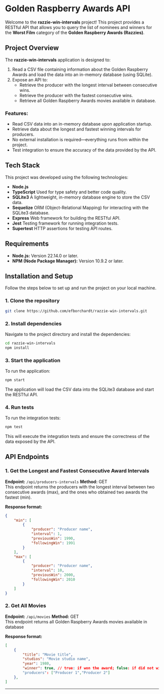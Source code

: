 # Golden Raspberry Awards API

Welcome to the **razzie-win-intervals** project! This project provides a RESTful API that allows you to query the list of nominees and winners for the **Worst Film** category of the **Golden Raspberry Awards (Razzies)**.

## Project Overview

The **razzie-win-intervals** application is designed to:

1. Read a CSV file containing information about the Golden Raspberry Awards and load the data into an in-memory database (using SQLite).
2. Expose an API to:
   - Retrieve the producer with the longest interval between consecutive wins.
   - Retrieve the producer with the fastest consecutive wins.
   - Retrieve all Golden Raspberry Awards movies available in database.

### Features:
- Read CSV data into an in-memory database upon application startup.
- Retrieve data about the longest and fastest winning intervals for producers.
- No external installation is required—everything runs from within the project.
- Test integration to ensure the accuracy of the data provided by the API.

## Tech Stack

This project was developed using the following technologies:

- **Node.js**
- **TypeScript** Used for type safety and better code quality.
- **SQLite3** A lightweight, in-memory database engine to store the CSV data.
- **Sequelize** ORM (Object-Relational Mapping) for interacting with the SQLite3 database.
- **Express** Web framework for building the RESTful API.
- **Jest** Testing framework for running integration tests.
- **Supertest** HTTP assertions for testing API routes.

## Requirements

- **Node.js:** Version 22.14.0 or later.
- **NPM (Node Package Manager):** Version 10.9.2 or later.

## Installation and Setup

Follow the steps below to set up and run the project on your local machine.

### 1. Clone the repository
```bash
git clone https://github.com/efborchardt/razzie-win-intervals.git
```

### 2. Install dependencies
Navigate to the project directory and install the dependencies:
```bash
cd razzie-win-intervals
npm install
```

### 3. Start the application
To run the application:
```bash
npm start
```
The application will load the CSV data into the SQLite3 database and start the RESTful API.

### 4. Run tests
To run the integration tests:
```bash
npm test
```
This will execute the integration tests and ensure the correctness of the data exposed by the API.

## API Endpoints

### 1. Get the Longest and Fastest Consecutive Award Intervals
**Endpoint:** `/api/producers-intervals`
**Method:** GET  
This endpoint returns the producers with the longest interval between two consecutive awards (max), and the ones who obtained two awards the fastest (min).

**Response format:**
```json
{
	"min": [
		{
			"producer": "Producer name",
			"interval": 1,
			"previousWin": 1990,
			"followingWin": 1991
		}
	],
	"max": [
		{
			"producer": "Producer name",
			"interval": 10,
			"previousWin": 2000,
			"followingWin": 2010
		}
	]
}
```

### 2. Get All Movies
**Endpoint:** `/api/movies`
**Method:** GET  
This endpoint returns all Golden Raspberry Awards movies available in database

**Response format:**
```json
[
	{
		"title": "Movie title",
		"studios": "Movie studio name",
		"year": 1980,
		"winner": true, // true: if won the award; false: if did not win the award;
		"producers": ["Producer 1","Producer 2"]
	},
]
```

---
